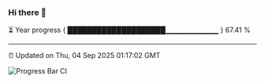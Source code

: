 ### Hi there 👋

⏳ Year progress { ████████████████████▁▁▁▁▁▁▁▁▁▁ } 67.41 %

---

⏰ Updated on Thu, 04 Sep 2025 01:17:02 GMT

![Progress Bar CI](https://github.com/JuvenileQ/Progress-Bar-CI/workflows/main/badge.svg)

